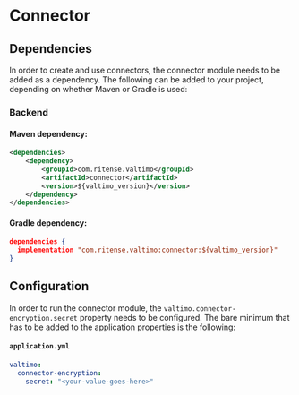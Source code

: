 # Connector

## Dependencies

In order to create and use connectors, the connector module needs to be added as a dependency. The
following can be added to your project, depending on whether Maven or Gradle is used:

### Backend

#### Maven dependency:
```xml
<dependencies>
    <dependency>
        <groupId>com.ritense.valtimo</groupId>
        <artifactId>connector</artifactId>
        <version>${valtimo_version}</version>
    </dependency>
</dependencies>
```

#### Gradle dependency:
```json
dependencies {
  implementation "com.ritense.valtimo:connector:${valtimo_version}"
}
```

## Configuration

In order to run the connector module, the `valtimo.connector-encryption.secret` property needs to be configured. The bare
minimum that has to be added to the application properties is the following:

#### **`application.yml`**
```yaml
valtimo:
  connector-encryption:
    secret: "<your-value-goes-here>"
```
